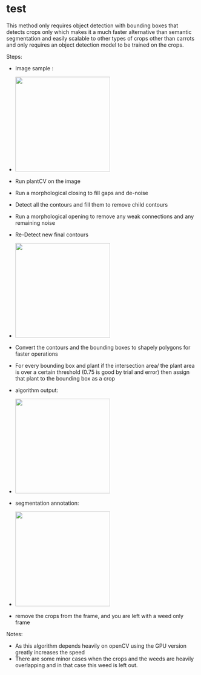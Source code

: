 # test

This method only requires object detection with bounding boxes that detects crops only which makes it a much faster alternative than semantic segmentation and easily scalable to other types of crops other than carrots and only requires an object detection model to be trained on the crops.

Steps:
* Image sample :
* <img src="https://i.postimg.cc/Pq5Zgpj9/download-2.png" width="250" height="250">

* Run plantCV on the image
* Run a morphological closing to fill gaps and de-noise
* Detect all the contours and fill them to remove child contours
* Run a morphological opening to remove any weak connections and any remaining noise
* Re-Detect new final contours
* <img src="https://i.postimg.cc/sXfhYFMS/download.png" width="250" height="250">
* Convert the contours and the bounding boxes to shapely polygons for faster operations
* For every bounding box and plant if the intersection area/ the plant area is over a certain threshold (0.75 is good by trial and error) then assign that plant to the bounding box as a crop 
* algorithm output:
* <img src="https://i.postimg.cc/mZwXMMr1/download-1.png" width="250" height="250">
* segmentation annotation:
* <img src="https://i.postimg.cc/HxCc9B2w/download.png" width="250" height="250">
* remove the crops from the frame, and you are left with a weed only frame

Notes:
* As this algorithm depends heavily on openCV using the GPU version greatly increases the speed
* There are some minor cases when the crops and the weeds are heavily overlapping and in that case this weed is left out.
